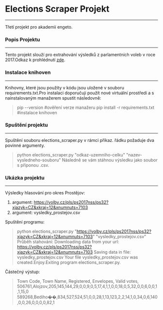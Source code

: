 # Elections Scraper Projekt
---
Třetí projekt pro akademii engeto.
### Popis Projektu
---
Tento projekt slouží pro extrahování výsledků z parlamentních voleb v roce 2017.Odkaz k prohlédnutí [zde](https://volby.cz/pls/ps2017nss/ps32?xjazyk=CZ&xkraj=12&xnumnuts=7103).
### Instalace knihoven
---
Knihovny, které jsou použity v kódu jsou uložené v souboru requirements.txt.Pro instalaci doporučuji použít nové virtuální prostředí a s nainstalovaným manažerem spustit následovně:

> pip --version  #ověření verze manažeru
> pip install -r requirements.txt #instalace knihoven
### Spuštění projektu
---
Spuštění souboru elections_scraper.py v rámci příkaz. řádku požaduje dva povinné argumenty.
> python elections_scraper.py "odkaz-uzemniho-celku" "nazev-vysledneho-souboru"
Následně se vám stáhnou výsledku jako soubor s připonou .csv.
### Ukázka projektu
---
Výsledky hlasování pro okres Prostějov:
1. argument: https://volby.cz/pls/ps2017nss/ps32?xjazyk=CZ&xkraj=12&xnumnuts=7103
2. argument: vysledky_prostejov.csv

Spuštění programu:
> python elections_scraper.py "https://volby.cz/pls/ps2017nss/ps32?xjazyk=CZ&xkraj=12&xnumnuts=7103" "vysledky_prostejov.csv"
Průběh stahování:
> Downloading data from your url: https://volby.cz/pls/ps2017nss/ps32?xjazyk=CZ&xkraj=12&xnumnuts=7103
> Saving data in file: vysledky_prostejov.csv
> Your file vysledky_prostejov.csv was created.Enjoy.Exiting program elections_scraper.py.

Částečný výstup:
> Town Code, Town Name, Registered, Envelopes, Valid votes,
> 506761,Alojzov,205,145,144,29,0,0,9,0,5,17,4,1,1,0,0,18,0,5,32,0,0,6,0,0,1,1,15,0
> 589268,Bediho��,834,527,524,51,0,0,28,1,13,123,2,2,14,1,0,34,0,6,140,0,0,26,0,0,0,0,82,1
